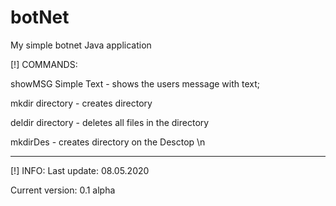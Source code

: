 # botNet
My simple botnet Java application

[!] COMMANDS:

showMSG Simple Text - shows the users message with text;

mkdir directory - creates directory

deldir directory - deletes all files in the directory

mkdirDes - creates directory on the Desctop \n
***

[!] INFO:
Last update: 08.05.2020

Current version: 0.1 alpha
